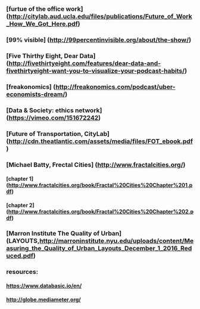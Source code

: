 # 


### [furtue of the office work] (http://citylab.aud.ucla.edu/files/publications/Future_of_Work_How_We_Got_Here.pdf)

### [99% visible]  (http://99percentinvisible.org/about/the-show/)

### [Five Thirthy Eight, Dear Data] (http://fivethirtyeight.com/features/dear-data-and-fivethirtyeight-want-you-to-visualize-your-podcast-habits/)
### [freakonomics]  (http://freakonomics.com/podcast/uber-economists-dream/)

### [Data & Society: ethics network] (https://vimeo.com/151672242)

### [Future of Transportation, CityLab] (http://cdn.theatlantic.com/assets/media/files/FOT_ebook.pdf)

### [Michael Batty, Frectal Cities] (http://www.fractalcities.org/) 
####        [chapter 1] (http://www.fractalcities.org/book/Fractal%20Cities%20Chapter%201.pdf)
####        [chapter 2] (http://www.fractalcities.org/book/Fractal%20Cities%20Chapter%202.pdf)

### [Marron Institute The Quality of Urban] (LAYOUTS,http://marroninstitute.nyu.edu/uploads/content/Measuring_the_Quality_of_Urban_Layouts_December_1_2016_Reduced.pdf)

### resources: 
#### https://www.databasic.io/en/
#### http://globe.mediameter.org/
